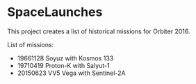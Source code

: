# SpaceLaunches

This project creates a list of historical missions for Orbiter 2016.

List of missions:
- 19661128 Soyuz with Kosmos 133
- 19710419 Proton-K with Salyut-1
- 20150623 VV5 Vega with Sentinel-2A
